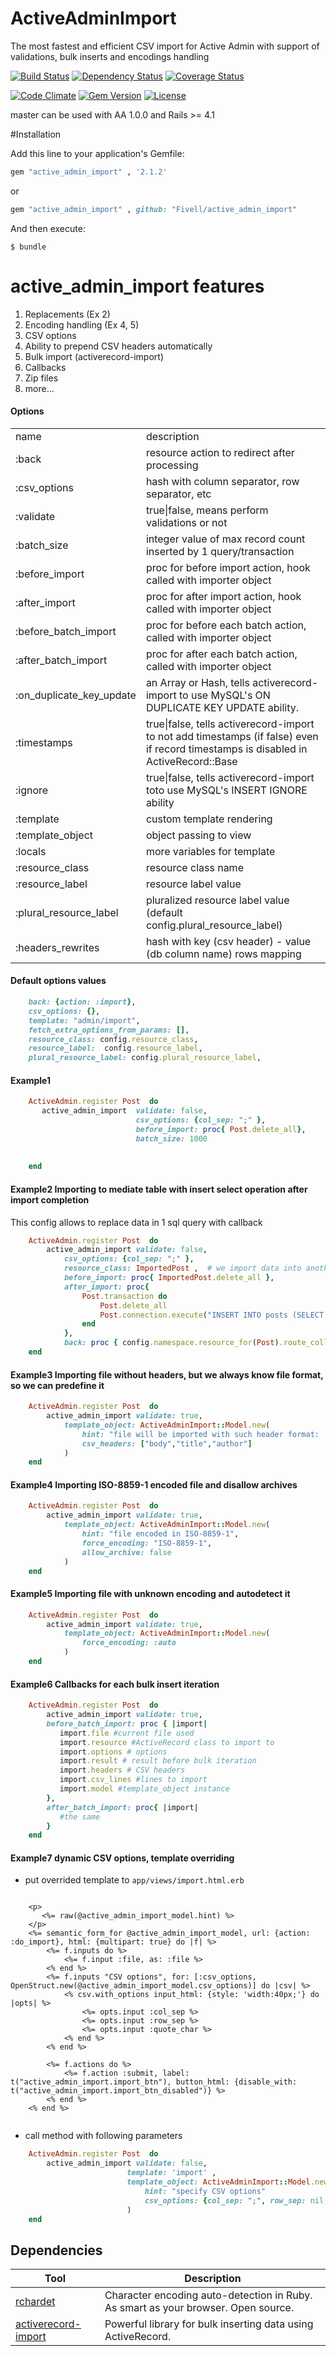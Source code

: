 # ActiveAdminImport 
The most fastest and efficient CSV import for Active Admin
with support of validations, bulk inserts and encodings handling



[![Build Status](http://img.shields.io/travis/Fivell/active_admin_import.svg)](https://travis-ci.org/Fivell/active_admin_import)
[![Dependency Status](http://img.shields.io/gemnasium/Fivell/active_admin_import.svg)](https://gemnasium.com/Fivell/active_admin_import)
[![Coverage Status](https://coveralls.io/repos/Fivell/active_admin_import/badge.svg?branch=3.0.0)](https://coveralls.io/r/Fivell/active_admin_import?branch=3.0.0)

[![Code Climate](http://img.shields.io/codeclimate/github/Fivell/active_admin_import.svg)](https://codeclimate.com/github/Fivell/active_admin_import)
[![Gem Version](http://img.shields.io/gem/v/active_admin_import.svg)](https://rubygems.org/gems/active_admin_import)
[![License](http://img.shields.io/:license-mit-blue.svg)](http://Fivell.mit-license.org)

master can be used with AA 1.0.0 and Rails >= 4.1


#Installation

Add this line to your application's Gemfile:

```ruby
gem "active_admin_import" , '2.1.2'

```
or

```ruby
gem "active_admin_import" , github: "Fivell/active_admin_import"

```

And then execute:

    $ bundle


# active_admin_import features
<ol>
  <li> Replacements (Ex 2)</li>
  <li> Encoding handling (Ex 4, 5)</li>
  <li> CSV options</li>
  <li> Ability to prepend CSV headers automatically</li>
  <li> Bulk import (activerecord-import)</li>
  <li> Callbacks</li>
  <li> Zip files</li>
  <li> more...</li>
</ol>

   


#### Options

   <table>
<tr><td>name</td><td>description</td></tr>
<tr><td>:back</td><td>resource action to redirect after processing</td></tr>
<tr><td>:csv_options</td><td>hash with column separator, row separator, etc </td></tr>
<tr><td>:validate</td><td>true|false, means perform validations or not</td></tr>
<tr><td>:batch_size</td><td>integer value of max  record count inserted by 1 query/transaction</td></tr>
<tr><td>:before_import</td><td>proc for before import action, hook called with  importer object</td></tr>
<tr><td>:after_import</td><td>proc for after import action, hook called with  importer object</td></tr>
<tr><td>:before_batch_import</td><td>proc for before each batch action, called with  importer object</td></tr>
<tr><td>:after_batch_import</td><td>proc for after each batch action, called with  importer object</td></tr>
<tr><td>:on_duplicate_key_update</td><td>an Array or Hash, tells activerecord-import to use MySQL's ON DUPLICATE KEY UPDATE ability.</td></tr>
<tr><td>:timestamps</td><td>true|false, tells activerecord-import to not add timestamps (if false) even if record timestamps is disabled in ActiveRecord::Base</td></tr>
<tr><td>:ignore</td><td>true|false, tells activerecord-import toto use MySQL's INSERT IGNORE ability</td></tr>
<tr><td>:template</td><td>custom template rendering</td></tr>
<tr><td>:template_object</td><td>object passing to view</td></tr>
<tr><td>:locals</td><td>more variables for template</td></tr>
<tr><td>:resource_class</td><td>resource class name</td></tr>
<tr><td>:resource_label</td><td>resource label value</td></tr>
<tr><td>:plural_resource_label</td><td>pluralized resource label value (default config.plural_resource_label)</td></tr>
<tr><td>:headers_rewrites</td><td>hash with key (csv header) - value (db column name) rows mapping</td></tr>
</table>



#### Default options values

```ruby    
    back: {action: :import},
    csv_options: {},
    template: "admin/import",
    fetch_extra_options_from_params: [],
    resource_class: config.resource_class,
    resource_label:  config.resource_label,
    plural_resource_label: config.plural_resource_label,
```    

#### Example1 

```ruby  
    ActiveAdmin.register Post  do
       active_admin_import  validate: false,
                            csv_options: {col_sep: ";" },
                            before_import: proc{ Post.delete_all},
                            batch_size: 1000
    
    
    end
```


#### Example2 Importing to mediate table with insert select operation after import completion

<p> This config allows to replace data in 1 sql query with callback </p>

```ruby
    ActiveAdmin.register Post  do
        active_admin_import validate: false,
            csv_options: {col_sep: ";" },
            resource_class: ImportedPost ,  # we import data into another resource
            before_import: proc{ ImportedPost.delete_all },
            after_import: proc{
                Post.transaction do
                    Post.delete_all
                    Post.connection.execute("INSERT INTO posts (SELECT * FROM imported_posts)")
                end
            },
            back: proc { config.namespace.resource_for(Post).route_collection_path } # redirect to post index
    end
```


#### Example3 Importing file without headers, but we always know file format, so we can predefine it

```ruby
    ActiveAdmin.register Post  do
        active_admin_import validate: true,
            template_object: ActiveAdminImport::Model.new(
                hint: "file will be imported with such header format: 'body','title','author'",
                csv_headers: ["body","title","author"]
            )
    end
```
 
#### Example4 Importing  ISO-8859-1 encoded file and disallow archives


```ruby
    ActiveAdmin.register Post  do
        active_admin_import validate: true,
            template_object: ActiveAdminImport::Model.new(
                hint: "file encoded in ISO-8859-1",
                force_encoding: "ISO-8859-1",
                allow_archive: false
            )
    end
```

#### Example5 Importing file with unknown encoding and autodetect it


```ruby
    ActiveAdmin.register Post  do
        active_admin_import validate: true,
            template_object: ActiveAdminImport::Model.new(
                force_encoding: :auto
            )
    end
```

#### Example6 Callbacks for each bulk insert iteration


```ruby
    ActiveAdmin.register Post  do
        active_admin_import validate: true,
        before_batch_import: proc { |import|
           import.file #current file used
           import.resource #ActiveRecord class to import to
           import.options # options
           import.result # result before bulk iteration
           import.headers # CSV headers
           import.csv_lines #lines to import
           import.model #template_object instance
        },
        after_batch_import: proc{ |import|
           #the same
        }
    end
```    
    
#### Example7 dynamic CSV options, template overriding

 -  put overrided template to ```app/views/import.html.erb```

```erb

    <p>
       <%= raw(@active_admin_import_model.hint) %> 
    </p>
    <%= semantic_form_for @active_admin_import_model, url: {action: :do_import}, html: {multipart: true} do |f| %>
        <%= f.inputs do %>
            <%= f.input :file, as: :file %>
        <% end %>
        <%= f.inputs "CSV options", for: [:csv_options, OpenStruct.new(@active_admin_import_model.csv_options)] do |csv| %>
            <% csv.with_options input_html: {style: 'width:40px;'} do |opts| %>
                <%= opts.input :col_sep %>
                <%= opts.input :row_sep %>
                <%= opts.input :quote_char %>
            <% end %>
        <% end %>
    
        <%= f.actions do %>
            <%= f.action :submit, label: t("active_admin_import.import_btn"), button_html: {disable_with: t("active_admin_import.import_btn_disabled")} %>
        <% end %>
    <% end %>
    
```

 - call method with following parameters

```ruby
    ActiveAdmin.register Post  do
        active_admin_import validate: false,
                          template: 'import' ,
                          template_object: ActiveAdminImport::Model.new(
                              hint: "specify CSV options"
                              csv_options: {col_sep: ";", row_sep: nil, quote_char: nil}
                          )
    end                      
```

## Dependencies

Tool                  | Description
--------------------- | -----------
[rchardet]            | Character encoding auto-detection in Ruby. As smart as your browser. Open source.
[activerecord-import] | Powerful library for bulk inserting data using ActiveRecord.

[rchardet]: https://github.com/jmhodges/rchardet
[activerecord-import]: https://github.com/jmhodges/rchardet









